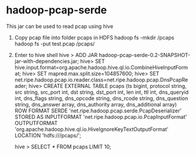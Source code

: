 # hadoop-pcap-serde


This jar can be used to read pcap using hive

1. Copy pcap file into folder pcaps in HDFS
   hadoop fs -mkdir /pcaps
   hadoop fs -put test.pcap /pcaps/
 
2. Enter to hive shell
   hive > ADD JAR hadoop-pcap-serde-0.2-SNAPSHOT-jar-with-dependencies.jar;
   hive> SET hive.input.format=org.apache.hadoop.hive.ql.io.CombineHiveInputFormat;
   hive> SET mapred.max.split.size=104857600;
   hive> SET net.ripe.hadoop.pcap.io.reader.class=net.ripe.hadoop.pcap.DnsPcapReader;
   hive> CREATE EXTERNAL TABLE pcaps (ts bigint,
                      protocol string,
                      src string,
                      src_port int,
                      dst string,
                      dst_port int,
                      len int,
                      ttl int,
                      dns_queryid int,
                      dns_flags string,
                      dns_opcode string,
                      dns_rcode string,
                      dns_question string,
                      dns_answer array,
                      dns_authority array,
                      dns_additional array)
                      ROW FORMAT SERDE 'net.ripe.hadoop.pcap.serde.PcapDeserializer'
                      STORED AS INPUTFORMAT 'net.ripe.hadoop.pcap.io.PcapInputFormat'
                      OUTPUTFORMAT 'org.apache.hadoop.hive.ql.io.HiveIgnoreKeyTextOutputFormat'
                      LOCATION 'hdfs:///pcaps/';
                      
                      
     hive > SELECT * FROM pcaps LIMIT 10;

